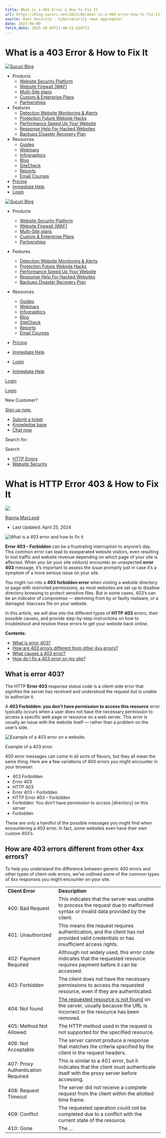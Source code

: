 ```yaml
---
title: What is a 403 Error & How to Fix It
url: https://blog.sucuri.net/2023/06/what-is-a-403-error-how-to-fix-it.html
source: Over Security - Cybersecurity news aggregator
date: 2023-06-09
fetch_date: 2025-10-04T11:48:31.620753
---
```


# What is a 403 Error & How to Fix It

[![Sucuri Blog](https://blog.sucuri.net/wp-content/uploads/2023/04/Sucuri_Blog_Header_Logo_342x60.png)](https://blog.sucuri.net/)

* Products
  + [Website Security Platform](https://sucuri.net/website-security-platform/)
  + [Website Firewall (WAF)](https://sucuri.net/website-firewall/)
  + [Multi-Site plans](https://sucuri.net/custom/agency/)
  + [Custom & Enterprise Plans](https://sucuri.net/custom/enterprise/)
  + [Partnerships](https://sucuri.net/partners/)
* Features
  + [Detection  Website Monitoring & Alerts](https://sucuri.net/malware-detection-scanning/)
  + [Protection  Future Website Hacks](https://sucuri.net/website-hack-protection/)
  + [Performance  Speed Up Your Website](https://sucuri.net/website-performance/)
  + [Response  Help For Hacked Websites](https://sucuri.net/website-malware-removal/)
  + [Backups  Disaster Recovery Plan](https://sucuri.net/website-backups/)
* Resources
  + [Guides](https://sucuri.net/guides/)
  + [Webinars](https://sucuri.net/webinars/)
  + [Infographics](https://sucuri.net/infographics/)
  + [Blog](/)
  + [SiteCheck](https://sitecheck.sucuri.net/)
  + [Reports](https://sucuri.net/reports/)
  + [Email Courses](https://sucuri.net/email-courses/)
* [Pricing](https://sucuri.net/website-security-platform/signup)
* [Immediate Help](https://sucuri.net/website-security-platform/help-now/)
* [Login](https://sucuri.net/website-security-platform/signup/)

[![Sucuri Blog](https://blog.sucuri.net/wp-content/uploads/2023/04/Sucuri_Blog_Header_Logo_342x60.png)](https://blog.sucuri.net/)

* Products
  + [Website Security Platform](https://sucuri.net/website-security-platform/)
  + [Website Firewall (WAF)](https://sucuri.net/website-firewall/)
  + [Multi-Site plans](https://sucuri.net/custom/agency/)
  + [Custom & Enterprise Plans](https://sucuri.net/custom/enterprise/)
  + [Partnerships](https://sucuri.net/partners/)
* Features
  + [Detection  Website Monitoring & Alerts](https://sucuri.net/malware-detection-scanning/)
  + [Protection  Future Website Hacks](https://sucuri.net/website-hack-protection/)
  + [Performance  Speed Up Your Website](https://sucuri.net/website-performance/)
  + [Response  Help For Hacked Websites](https://sucuri.net/website-malware-removal/)
  + [Backups  Disaster Recovery Plan](https://sucuri.net/website-backups/)
* Resources
  + [Guides](https://sucuri.net/guides/)
  + [Webinars](https://sucuri.net/webinars/)
  + [Infographics](https://sucuri.net/infographics/)
  + [Blog](/)
  + [SiteCheck](https://sitecheck.sucuri.net/)
  + [Reports](https://sucuri.net/reports/)
  + [Email Courses](https://sucuri.net/email-courses/)
* [Pricing](https://sucuri.net/website-security-platform/signup)
* [Immediate Help](https://sucuri.net/website-security-platform/help-now/)
* [Login](https://sucuri.net/website-security-platform/signup/)

* [Immediate Help](https://sucuri.net/website-security-platform/help-now/)

[Login](https://dashboard.sucuri.net/login/)

[Login](https://dashboard.sucuri.net/login)

New Customer?

[Sign up now.](https://sucuri.net/website-security-platform/signup/)

* [Submit a ticket](https://support.sucuri.net/support/?new)
* [Knowledge base](https://docs.sucuri.net/)
* [Chat now](https://sucuri.net/live-chat/)

Search for:

Search

* [HTTP Errors](https://blog.sucuri.net/category/http-errors)
* [Website Security](https://blog.sucuri.net/category/website-security)

# What is HTTP Error 403 & How to Fix It

[![](https://secure.gravatar.com/avatar/b2a47b57affd449fb66751c7eec943a5943c2ebaa128f8ba6926982c6e066627?s=60&d=mm&r=g)](https://blog.sucuri.net/author/rianna)

[Rianna MacLeod](https://blog.sucuri.net/author/rianna)

* Last Updated: April 25, 2024

![What is a 403 error and how to fix it](https://blog.sucuri.net/wp-content/uploads/2023/06/23-BlogPost_Feature-Image_1490x700_403-Error-820x386.jpg)

**Error 403 – Forbidden** can be a frustrating interruption to anyone’s day. This common error can lead to exasperated website visitors, even resulting to lost traffic and website revenue depending on which page of your site is affected. When you (or your site visitors) encounter an unexpected **error 403** message, it’s important to assess the issue promptly just in case it’s a symptom of a more serious issue on your site.

You might run into a **403 forbidden error** when visiting a website directory or page with restricted permissions, as most websites are set up to disallow directory browsing to protect sensitive files. But in some cases, 403’s can be an indicator of compromise — stemming from by or faulty malware, or a damaged .htaccess file on your website.

In this article, we will dive into the different types of **HTTP 403** errors, their possible causes, and provide step-by-step instructions on how to troubleshoot and resolve these errors to get your website back online.

**Contents:**

* [What is error 403?](#what-is-403)
* [How are 403 errors different from other 4xx errors?](#difference-403)
* [What causes a 403 error?](#causes-403)
* [How do I fix a 403 error on my site?](#fix-403)

## What is error 403?

The HTTP **Error 403** response status code is a client-side error that signifies the server has received and understood the request but is unable to authorize it.

A **403 Forbidden: you don’t have permission to access this resource** error typically occurs when a user does not have the necessary permission to access a specific web page or resource on a web server. This error is usually an issue with the website itself — rather than a problem on the user’s side.

  ![Example of a 403 error on a website.](https://blog.sucuri.net/wp-content/uploads/2023/06/403-example-domain.png)

Example of a 403 error.

400 error messages can come in all sorts of flavors, but they all mean the same thing. Here are a few variations of 400 errors you might encounter in your browser:

* 403 Forbidden
* Error 403
* HTTP 403
* Error 403 – Forbidden
* HTTP Error 403 – Forbidden
* Forbidden: You don’t have permission to access [directory] on this server
* Forbidden

These are only a handful of the possible messages you might find when encountering a 403 error. In fact, some websites even have their own custom 403’s.

## How are 403 errors different from other 4xx errors?

To help you understand the difference between generic 400 errors and other types of client-side errors, we’ve outlined some of the common types of 4xx responses you might encounter on your site.

|  |  |
| --- | --- |
| **Client Error** | **Description** |
| 400: Bad Request | This indicates that the server was unable to process the request due to malformed syntax or invalid data provided by the client. |
| 401: Unauthorized | This means the request requires authentication, and the client has not provided valid credentials or has insufficient access rights. |
| 402: Payment Required | Although not widely used, this error code indicates that the requested resource requires payment before it can be accessed. |
| 403: Forbidden | The client does not have the necessary permissions to access the requested resource, even if they are authenticated. |
| 404: Not found | [The requested resource is not found](https://blog.sucuri.net/2023/08/what-is-error-404-how-to-fix-it-on-your-site.html) on the server, usually because the URL is incorrect or the resource has been removed. |
| 405: Method Not Allowed | The HTTP method used in the request is not supported for the specified resource. |
| 406: Not Acceptable | The server cannot produce a response that matches the criteria specified by the client in the request headers. |
| 407: Proxy Authentication Required | This is similar to a 401 error, but it indicates that the client must authenticate itself with the proxy server before accessing. |
| 408: Request Timeout | The server did not receive a complete request from the client within the allotted time frame. |
| 409: Conflict | The requested operation could not be completed due to a conflict with the current state of the resource. |
| 410: Gone | The ...
